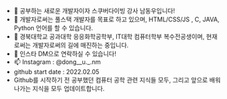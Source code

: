 - 👋 공부하는 새로운 개발자이자 스쿠버다이빙 강사 남동우입니다!
- 👀 개발자로써는 풀스택 개발자를 목표로 하고 있으며, HTML/CSS/JS , C, JAVA, Python 언어를 할 수 있습니다. 
- 🌱 경북대학교 공과대학 응응화학공학부, IT대학 컴퓨터학부 복수전공생이며, 현재로써는 개발자로써의 길에 매진하는 중입니다.
- 💞️ 인스타 DM으로 연락하실 수 있습니다!
- 📫 Instagram : @dong__u._.nm
- github start date : 2022.02.05
- Github를 시작하기 전 공부했던 컴퓨터 공학 관련 지식들 모두, 그리고 앞으로 배워나가는 지식을 모두 업데이트합니다. 
<!---
WhalesBob/WhalesBob is a ✨ special ✨ repository because its `README.md` (this file) appears on your GitHub profile.
You can click the Preview link to take a look at your changes.
--->
